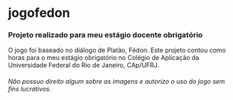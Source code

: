 # jogofedon

<h3>Projeto realizado para meu estágio docente obrigatório</h3>

<p> O jogo foi baseado no diálogo de Platão, Fédon. Este projeto contou como horas para o meu estágio obrigatório no Colégio de Aplicação da Universidade Federal do Rio de Janeiro, CAp/UFRJ. </p>

<h6> Não possuo direito algum sobre as imagens e autorizo o uso do jogo sem fins lucrativos.</6>

